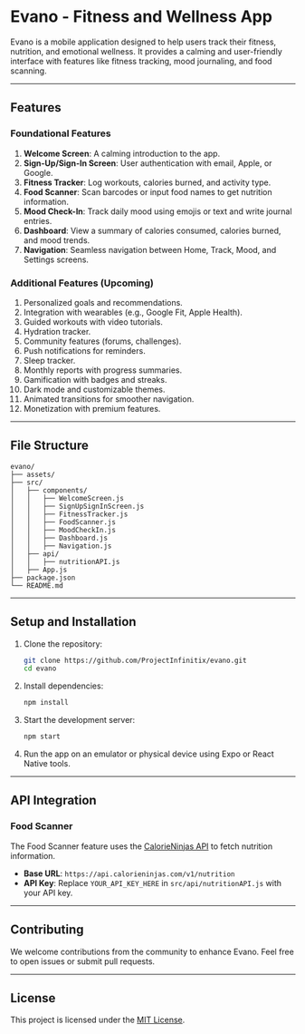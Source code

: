 # Evano - Fitness and Wellness App

Evano is a mobile application designed to help users track their fitness, nutrition, and emotional wellness. It provides a calming and user-friendly interface with features like fitness tracking, mood journaling, and food scanning.

---

## Features

### Foundational Features
1. **Welcome Screen**: A calming introduction to the app.
2. **Sign-Up/Sign-In Screen**: User authentication with email, Apple, or Google.
3. **Fitness Tracker**: Log workouts, calories burned, and activity type.
4. **Food Scanner**: Scan barcodes or input food names to get nutrition information.
5. **Mood Check-In**: Track daily mood using emojis or text and write journal entries.
6. **Dashboard**: View a summary of calories consumed, calories burned, and mood trends.
7. **Navigation**: Seamless navigation between Home, Track, Mood, and Settings screens.

### Additional Features (Upcoming)
1. Personalized goals and recommendations.
2. Integration with wearables (e.g., Google Fit, Apple Health).
3. Guided workouts with video tutorials.
4. Hydration tracker.
5. Community features (forums, challenges).
6. Push notifications for reminders.
7. Sleep tracker.
8. Monthly reports with progress summaries.
9. Gamification with badges and streaks.
10. Dark mode and customizable themes.
11. Animated transitions for smoother navigation.
12. Monetization with premium features.

---

## File Structure
```
evano/
├── assets/
├── src/
│   ├── components/
│   │   ├── WelcomeScreen.js
│   │   ├── SignUpSignInScreen.js
│   │   ├── FitnessTracker.js
│   │   ├── FoodScanner.js
│   │   ├── MoodCheckIn.js
│   │   ├── Dashboard.js
│   │   ├── Navigation.js
│   ├── api/
│   │   ├── nutritionAPI.js
│   ├── App.js
├── package.json
└── README.md
```

---

## Setup and Installation

1. Clone the repository:
   ```bash
   git clone https://github.com/ProjectInfinitix/evano.git
   cd evano
   ```

2. Install dependencies:
   ```bash
   npm install
   ```

3. Start the development server:
   ```bash
   npm start
   ```

4. Run the app on an emulator or physical device using Expo or React Native tools.

---

## API Integration

### Food Scanner
The Food Scanner feature uses the [CalorieNinjas API](https://calorieninjas.com/) to fetch nutrition information.

- **Base URL**: `https://api.calorieninjas.com/v1/nutrition`
- **API Key**: Replace `YOUR_API_KEY_HERE` in `src/api/nutritionAPI.js` with your API key.

---

## Contributing

We welcome contributions from the community to enhance Evano. Feel free to open issues or submit pull requests.

---

## License

This project is licensed under the [MIT License](LICENSE).